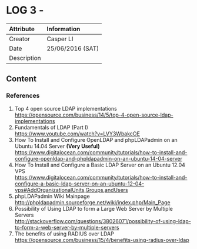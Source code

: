 LOG 3 - 
===========================================

| Attribute   | Information      |
| :---------- | :--------------- |
| Creator     | Casper LI        |
| Date        | 25/06/2016 (SAT) |
| Description |  |

Content
-------------------------------------------


### References

 1. Top 4 open source LDAP implementations <br/>
    https://opensource.com/business/14/5/top-4-open-source-ldap-implementations
 2. Fundamentals of LDAP (Part I) <br/>
    https://www.youtube.com/watch?v=LVY3WbakcOE
 4. How To Install and Configure OpenLDAP and phpLDAPadmin on an Ubuntu 14.04 Server **(Very Useful)**<br/>
    https://www.digitalocean.com/community/tutorials/how-to-install-and-configure-openldap-and-phpldapadmin-on-an-ubuntu-14-04-server
 5. How To Install and Configure a Basic LDAP Server on an Ubuntu 12.04 VPS <br/>
    https://www.digitalocean.com/community/tutorials/how-to-install-and-configure-a-basic-ldap-server-on-an-ubuntu-12-04-vps#AddOrganizationalUnits,Groups,andUsers
 6. phpLDAPadmin Wiki Mainpage <br/>
    http://phpldapadmin.sourceforge.net/wiki/index.php/Main_Page
 7. Possibility of Using LDAP to form a Large Web Server by Multiple Servers <br/>
    http://stackoverflow.com/questions/38026071/possibility-of-using-ldap-to-form-a-web-server-by-multiple-servers
 8. The benefits of using RADIUS over LDAP <br/>
    https://opensource.com/business/15/4/benefits-using-radius-over-ldap
